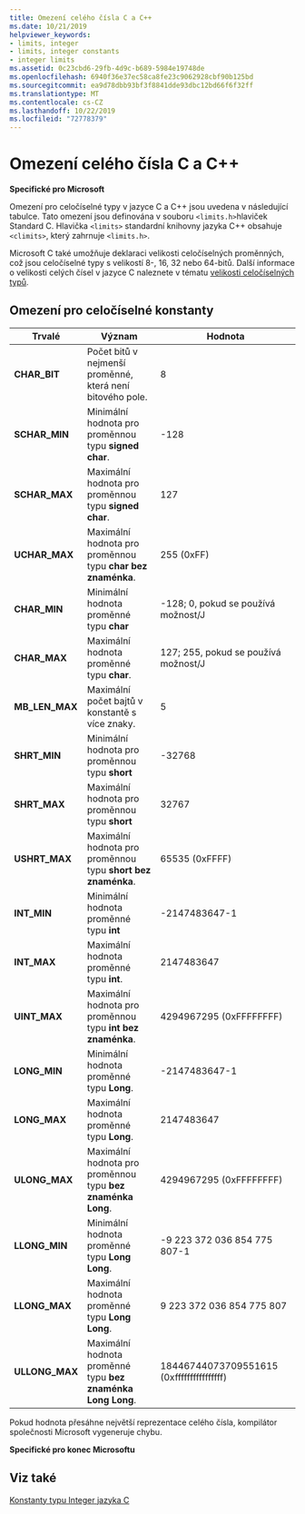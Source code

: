 ```yaml
---
title: Omezení celého čísla C a C++
ms.date: 10/21/2019
helpviewer_keywords:
- limits, integer
- limits, integer constants
- integer limits
ms.assetid: 0c23cbd6-29fb-4d9c-b689-5984e19748de
ms.openlocfilehash: 6940f36e37ec58ca8fe23c9062928cbf90b125bd
ms.sourcegitcommit: ea9d78dbb93bf3f8841dde93dbc12bd66f6f32ff
ms.translationtype: MT
ms.contentlocale: cs-CZ
ms.lasthandoff: 10/22/2019
ms.locfileid: "72778379"
---
```

# <a name="c-and-c-integer-limits"></a>Omezení celého čísla C a C++

**Specifické pro Microsoft**

Omezení pro celočíselné typy v jazyce C a C++ jsou uvedena v následující tabulce. Tato omezení jsou definována v souboru `<limits.h>`hlaviček Standard C. Hlavička `<limits>` standardní knihovny jazyka C++ obsahuje `<climits>`, který zahrnuje `<limits.h>`.

Microsoft C také umožňuje deklaraci velikosti celočíselných proměnných, což jsou celočíselné typy s velikostí 8-, 16, 32 nebo 64-bitů. Další informace o velikosti celých čísel v jazyce C naleznete v tématu [velikosti celočíselných typů](../c-language/c-sized-integer-types.md).

## <a name="limits-on-integer-constants"></a>Omezení pro celočíselné konstanty

|**Trvalé**|Význam|Hodnota|
|------------------|-------------|-----------|
|**CHAR_BIT**|Počet bitů v nejmenší proměnné, která není bitového pole.|8|
|**SCHAR_MIN**|Minimální hodnota pro proměnnou typu **signed char**.|-128|
|**SCHAR_MAX**|Maximální hodnota pro proměnnou typu **signed char**.|127|
|**UCHAR_MAX**|Maximální hodnota pro proměnnou typu **char bez znaménka**.|255 (0xFF)|
|**CHAR_MIN**|Minimální hodnota proměnné typu **char**|-128; 0, pokud se používá možnost/J|
|**CHAR_MAX**|Maximální hodnota proměnné typu **char**.|127; 255, pokud se používá možnost/J|
|**MB_LEN_MAX**|Maximální počet bajtů v konstantě s více znaky.|5|
|**SHRT_MIN**|Minimální hodnota pro proměnnou typu **short**|-32768|
|**SHRT_MAX**|Maximální hodnota pro proměnnou typu **short**|32767|
|**USHRT_MAX**|Maximální hodnota pro proměnnou typu **short bez znaménka**.|65535 (0xFFFF)|
|**INT_MIN**|Minimální hodnota proměnné typu **int**|-2147483647-1|
|**INT_MAX**|Maximální hodnota proměnné typu **int**.|2147483647|
|**UINT_MAX**|Maximální hodnota pro proměnnou typu **int bez znaménka**.|4294967295 (0xFFFFFFFF)|
|**LONG_MIN**|Minimální hodnota proměnné typu **Long**.|-2147483647-1|
|**LONG_MAX**|Maximální hodnota proměnné typu **Long**.|2147483647|
|**ULONG_MAX**|Maximální hodnota pro proměnnou typu **bez znaménka Long**.|4294967295 (0xFFFFFFFF)|
|**LLONG_MIN**|Minimální hodnota proměnné typu **Long Long**.|-9 223 372 036 854 775 807-1|
|**LLONG_MAX**|Maximální hodnota proměnné typu **Long Long**.|9 223 372 036 854 775 807|
|**ULLONG_MAX**|Maximální hodnota proměnné typu **bez znaménka Long Long**.|18446744073709551615 (0xffffffffffffffff)|

Pokud hodnota přesáhne největší reprezentace celého čísla, kompilátor společnosti Microsoft vygeneruje chybu.

**Specifické pro konec Microsoftu**

## <a name="see-also"></a>Viz také

[Konstanty typu Integer jazyka C](../c-language/c-integer-constants.md)
